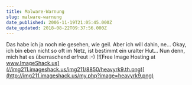 ```yaml
---
title: Malware-Warnung
slug: malware-warnung
date_published: 2006-11-19T21:05:45.000Z
date_updated: 2018-08-22T09:37:56.000Z
---
```


Das habe ich ja noch nie gesehen, wie geil. Aber ich will dahin, ne... Okay, ich bin eben nicht so oft im Netz, ist bestimmt ein uralter Hut... Nun denn, mich hat es überraschend erfreut :-) 
[![Free Image Hosting at www.ImageShack.us](//img211.imageshack.us/img211/8850/heavyrk9.th.png)](http://img211.imageshack.us/my.php?image=heavyrk9.png)

